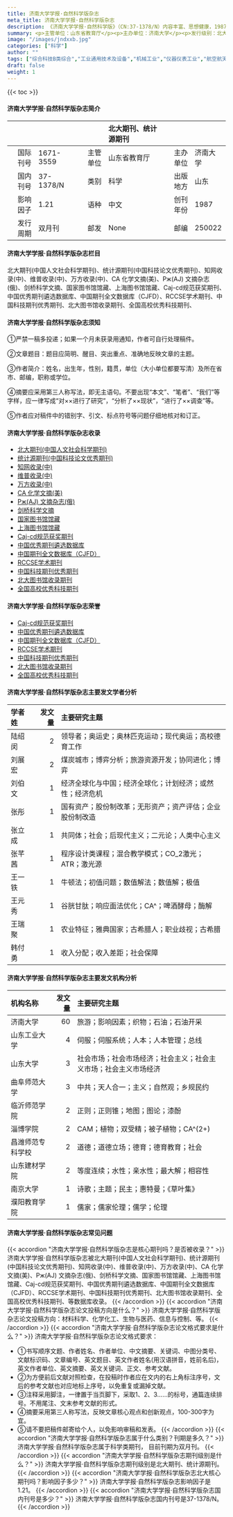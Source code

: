 ```yaml
---
title: 济南大学学报·自然科学版杂志
meta_title: 济南大学学报·自然科学版杂志
description: 《济南大学学报·自然科学版》（CN:37-1378/N）内容丰富、思想健康，1987年创刊，目前以双月刊形式发行，刊物对外积极扩大宣传，致力于提高杂志质量与影响。 《济南大学学报·自然科学版》内容涉及材料科学、信息与控制、化学化工、机械工程、土木建筑及基础学科领域的新理论、新观点、新技术、新工艺、新设备、新材料等学术论文。
summary: <p>主管单位：山东省教育厅</p><p>主办单位：济南大学</p><p>发行级别：北大期刊、统计源期刊</p><p>发行周期：双月刊</p>
image: "/images/jndxxb.jpg"
categories: ["科学"]
author: ""
tags: ["综合科技B类综合","工业通用技术及设备","机械工业","仪器仪表工业","航空航天科学与工程","武器工业与军事技术","铁路运输","公路与水路运输","汽车工业","船舶工业","水利水电工程","建筑科学与工程","动力工程","核科学技术","新能源","电力工业",]
draft: false
weight: 1
---
```


{{< toc >}}

#### 济南大学学报·自然科学版杂志简介
|               |                               |               | 北大期刊、统计源期刊        |               |                           |
| ------------: | :---------------------------- | ------------: | :---------------------------- | ------------: | :------------------------ |
| 国际刊号      | 1671-3559   | 主管单位      | 山东省教育厅     | 主办单位      | 济南大学     |
| 国内刊号      | 37-1378/N        | 类别          | 科学       | 出版地方      | 山东           |
| 影响因子      | 1.21        | 语种          | 中文             | 创刊年份      | 1987    |
| 发行周期      | 双月刊    | 邮发          | None              | 邮编          | 250022      |

#### 济南大学学报·自然科学版杂志栏目
<span>北大期刊(中国人文社会科学期刊)</span>、<span>统计源期刊(中国科技论文优秀期刊)</span>、<span>知网收录(中)</span>、<span>维普收录(中)</span>、<span>万方收录(中)</span>、<span>CA 化学文摘(美)</span>、<span>Pж(AJ) 文摘杂志(俄)</span>、<span>剑桥科学文摘</span>、<span>国家图书馆馆藏</span>、<span>上海图书馆馆藏</span>、<span>Caj-cd规范获奖期刊</span>、<span>中国优秀期刊遴选数据库</span>、<span>中国期刊全文数据库（CJFD）</span>、<span>RCCSE学术期刊</span>、<span>中国科技期刊优秀期刊</span>、<span>北大图书馆收录期刊</span>、<span>全国高校优秀科技期刊</span>、

#### 济南大学学报·自然科学版杂志须知
<p><p>
	①严禁一稿多投递；如果一个月未获录用通知，作者可自行处理稿件。
</p><p>
	②文章题目：题目应简明、醒目、突出重点、准确地反映文章的主题。
</p><p>
	③作者简介：姓名，出生年，性别，籍贯，单位（大小单位都要写清）及所在省市、邮编，职称或学位。
</p><p>
	④摘要应采用第三人称写法，即无主语句。不要出现“本文”、“笔者”、“我们”等字样，应一律写成“对××进行了研究”，“分析了××现状”，“进行了××调查”等。
</p><p>
	⑤作者应对稿件中的错别字、引文、标点符号等问题仔细地核对和订正。
</p></p>


#### 济南大学学报·自然科学版杂志收录
<ul>
    <li class="inline-block">
        <a class="bg-theme-light hover:bg-primary dark:bg-darkmode-theme-light dark:hover:bg-darkmode-primary dark:hover:text-dark m-1 block rounded px-3 py-1 hover:text-white" href="#济南大学学报·自然科学版杂志收录">
        北大期刊(中国人文社会科学期刊)
        </a>
    </li>
    <li class="inline-block">
        <a class="bg-theme-light hover:bg-primary dark:bg-darkmode-theme-light dark:hover:bg-darkmode-primary dark:hover:text-dark m-1 block rounded px-3 py-1 hover:text-white" href="#济南大学学报·自然科学版杂志收录">
        统计源期刊(中国科技论文优秀期刊)
        </a>
    </li>
    <li class="inline-block">
        <a class="bg-theme-light hover:bg-primary dark:bg-darkmode-theme-light dark:hover:bg-darkmode-primary dark:hover:text-dark m-1 block rounded px-3 py-1 hover:text-white" href="#济南大学学报·自然科学版杂志收录">
        知网收录(中)
        </a>
    </li>
    <li class="inline-block">
        <a class="bg-theme-light hover:bg-primary dark:bg-darkmode-theme-light dark:hover:bg-darkmode-primary dark:hover:text-dark m-1 block rounded px-3 py-1 hover:text-white" href="#济南大学学报·自然科学版杂志收录">
        维普收录(中)
        </a>
    </li>
    <li class="inline-block">
        <a class="bg-theme-light hover:bg-primary dark:bg-darkmode-theme-light dark:hover:bg-darkmode-primary dark:hover:text-dark m-1 block rounded px-3 py-1 hover:text-white" href="#济南大学学报·自然科学版杂志收录">
        万方收录(中)
        </a>
    </li>
    <li class="inline-block">
        <a class="bg-theme-light hover:bg-primary dark:bg-darkmode-theme-light dark:hover:bg-darkmode-primary dark:hover:text-dark m-1 block rounded px-3 py-1 hover:text-white" href="#济南大学学报·自然科学版杂志收录">
        CA 化学文摘(美)
        </a>
    </li>
    <li class="inline-block">
        <a class="bg-theme-light hover:bg-primary dark:bg-darkmode-theme-light dark:hover:bg-darkmode-primary dark:hover:text-dark m-1 block rounded px-3 py-1 hover:text-white" href="#济南大学学报·自然科学版杂志收录">
        Pж(AJ) 文摘杂志(俄)
        </a>
    </li>
    <li class="inline-block">
        <a class="bg-theme-light hover:bg-primary dark:bg-darkmode-theme-light dark:hover:bg-darkmode-primary dark:hover:text-dark m-1 block rounded px-3 py-1 hover:text-white" href="#济南大学学报·自然科学版杂志收录">
        剑桥科学文摘
        </a>
    </li>
    <li class="inline-block">
        <a class="bg-theme-light hover:bg-primary dark:bg-darkmode-theme-light dark:hover:bg-darkmode-primary dark:hover:text-dark m-1 block rounded px-3 py-1 hover:text-white" href="#济南大学学报·自然科学版杂志收录">
        国家图书馆馆藏
        </a>
    </li>
    <li class="inline-block">
        <a class="bg-theme-light hover:bg-primary dark:bg-darkmode-theme-light dark:hover:bg-darkmode-primary dark:hover:text-dark m-1 block rounded px-3 py-1 hover:text-white" href="#济南大学学报·自然科学版杂志收录">
        上海图书馆馆藏
        </a>
    </li>
    <li class="inline-block">
        <a class="bg-theme-light hover:bg-primary dark:bg-darkmode-theme-light dark:hover:bg-darkmode-primary dark:hover:text-dark m-1 block rounded px-3 py-1 hover:text-white" href="#济南大学学报·自然科学版杂志收录">
        Caj-cd规范获奖期刊
        </a>
    </li>
    <li class="inline-block">
        <a class="bg-theme-light hover:bg-primary dark:bg-darkmode-theme-light dark:hover:bg-darkmode-primary dark:hover:text-dark m-1 block rounded px-3 py-1 hover:text-white" href="#济南大学学报·自然科学版杂志收录">
        中国优秀期刊遴选数据库
        </a>
    </li>
    <li class="inline-block">
        <a class="bg-theme-light hover:bg-primary dark:bg-darkmode-theme-light dark:hover:bg-darkmode-primary dark:hover:text-dark m-1 block rounded px-3 py-1 hover:text-white" href="#济南大学学报·自然科学版杂志收录">
        中国期刊全文数据库（CJFD）
        </a>
    </li>
    <li class="inline-block">
        <a class="bg-theme-light hover:bg-primary dark:bg-darkmode-theme-light dark:hover:bg-darkmode-primary dark:hover:text-dark m-1 block rounded px-3 py-1 hover:text-white" href="#济南大学学报·自然科学版杂志收录">
        RCCSE学术期刊
        </a>
    </li>
    <li class="inline-block">
        <a class="bg-theme-light hover:bg-primary dark:bg-darkmode-theme-light dark:hover:bg-darkmode-primary dark:hover:text-dark m-1 block rounded px-3 py-1 hover:text-white" href="#济南大学学报·自然科学版杂志收录">
        中国科技期刊优秀期刊
        </a>
    </li>
    <li class="inline-block">
        <a class="bg-theme-light hover:bg-primary dark:bg-darkmode-theme-light dark:hover:bg-darkmode-primary dark:hover:text-dark m-1 block rounded px-3 py-1 hover:text-white" href="#济南大学学报·自然科学版杂志收录">
        北大图书馆收录期刊
        </a>
    </li>
    <li class="inline-block">
        <a class="bg-theme-light hover:bg-primary dark:bg-darkmode-theme-light dark:hover:bg-darkmode-primary dark:hover:text-dark m-1 block rounded px-3 py-1 hover:text-white" href="#济南大学学报·自然科学版杂志收录">
        全国高校优秀科技期刊
        </a>
    </li>
</ul>



#### 济南大学学报·自然科学版杂志荣誉
<ul>
    <li class="inline-block">
        <a class="bg-theme-light hover:bg-primary dark:bg-darkmode-theme-light dark:hover:bg-darkmode-primary dark:hover:text-dark m-1 block rounded px-3 py-1 hover:text-white" href="#济南大学学报·自然科学版杂志荣誉">
        Caj-cd规范获奖期刊
        </a>
    </li>
    <li class="inline-block">
        <a class="bg-theme-light hover:bg-primary dark:bg-darkmode-theme-light dark:hover:bg-darkmode-primary dark:hover:text-dark m-1 block rounded px-3 py-1 hover:text-white" href="#济南大学学报·自然科学版杂志荣誉">
        中国优秀期刊遴选数据库
        </a>
    </li>
    <li class="inline-block">
        <a class="bg-theme-light hover:bg-primary dark:bg-darkmode-theme-light dark:hover:bg-darkmode-primary dark:hover:text-dark m-1 block rounded px-3 py-1 hover:text-white" href="#济南大学学报·自然科学版杂志荣誉">
        中国期刊全文数据库（CJFD）
        </a>
    </li>
    <li class="inline-block">
        <a class="bg-theme-light hover:bg-primary dark:bg-darkmode-theme-light dark:hover:bg-darkmode-primary dark:hover:text-dark m-1 block rounded px-3 py-1 hover:text-white" href="#济南大学学报·自然科学版杂志荣誉">
        RCCSE学术期刊
        </a>
    </li>
    <li class="inline-block">
        <a class="bg-theme-light hover:bg-primary dark:bg-darkmode-theme-light dark:hover:bg-darkmode-primary dark:hover:text-dark m-1 block rounded px-3 py-1 hover:text-white" href="#济南大学学报·自然科学版杂志荣誉">
        中国科技期刊优秀期刊
        </a>
    </li>
    <li class="inline-block">
        <a class="bg-theme-light hover:bg-primary dark:bg-darkmode-theme-light dark:hover:bg-darkmode-primary dark:hover:text-dark m-1 block rounded px-3 py-1 hover:text-white" href="#济南大学学报·自然科学版杂志荣誉">
        北大图书馆收录期刊
        </a>
    </li>
    <li class="inline-block">
        <a class="bg-theme-light hover:bg-primary dark:bg-darkmode-theme-light dark:hover:bg-darkmode-primary dark:hover:text-dark m-1 block rounded px-3 py-1 hover:text-white" href="#济南大学学报·自然科学版杂志荣誉">
        全国高校优秀科技期刊
        </a>
    </li>
</ul>





#### 济南大学学报·自然科学版杂志主要发文学者分析
| 学者姓                | 发文量                | 主要研究主题          |
| :------------         | --------------------: | :-------------------- |
| 陆绍闵   | 2     | 领导者；奥运史；奥林匹克运动；现代奥运；高校德育工作 |
| 刘展宏   | 2     | 煤炭城市；博弈分析；旅游资源开发；协同进化；博弈 |
| 刘伯文   | 1     | 经济全球化与中国；经济全球化；计划经济；或然性；经济危机 |
| 张彤   | 1     | 国有资产；股份制改革；无形资产；资产评估；企业股份制改造 |
| 张立成   | 1     | 共同体；社会；后现代主义；二元论；人类中心主义 |
| 张芊茜   | 1     | 程序设计类课程；混合教学模式；CO_2激光；ATR；激光源 |
| 王一铁   | 1     | 牛顿法；初值问题；数值解法；数值解；极值 |
| 王元秀   | 1     | 谷胱甘肽；响应面法优化；CA^；啤酒酵母；酶解 |
| 王瑞聚   | 1     | 农业特征；雅典国家；古希腊人；职业歧视；古希腊 |
| 韩付勇   | 1     | 收入分配；收入差距；社会保障 |




#### 济南大学学报·自然科学版杂志主要发文机构分析
| 机构名称              | 发文量                | 主要研究主题          |
| :------------         | --------------------: | :-------------------- |
| 济南大学   | 60     | 旅游；影响因素；织物；石油；石油开采 |
| 山东工业大学   | 4     | 伺服；伺服系统；人本；人本管理；总线 |
| 山东大学   | 3     | 社会市场；社会市场经济；社会主义；社会主义市场；社会主义市场经济 |
| 曲阜师范大学   | 3     | 中共；天人合一；主义；自然观；乡规民约 |
| 临沂师范学院   | 2     | 正则；正则锥；地图；图论；漆酚 |
| 淄博学院   | 2     | CAM；植物；双受精；被子植物；CA^(2+) |
| 昌潍师范专科学校   | 2     | 道德；道德立场；德育；德育教育；社会 |
| 山东建材学院   | 2     | 等度连续；水性；亲水性；最大解；相容性 |
| 南京大学   | 1     | 诗歌；主题；民主；惠特曼；《草叶集》 |
| 濮阳教育学院   | 1     | 儒家；儒家伦理；儒学；伦理 |







#### 济南大学学报·自然科学版杂志常见问题
{{< accordion "济南大学学报·自然科学版杂志是核心期刊吗？是否被收录？" >}}
济南大学学报·自然科学版杂志被北大期刊(中国人文社会科学期刊)、统计源期刊(中国科技论文优秀期刊)、知网收录(中)、维普收录(中)、万方收录(中)、CA 化学文摘(美)、Pж(AJ) 文摘杂志(俄)、剑桥科学文摘、国家图书馆馆藏、上海图书馆馆藏、Caj-cd规范获奖期刊、中国优秀期刊遴选数据库、中国期刊全文数据库（CJFD）、RCCSE学术期刊、中国科技期刊优秀期刊、北大图书馆收录期刊、全国高校优秀科技期刊、等数据库收录。
{{< /accordion >}}
{{< accordion "济南大学学报·自然科学版杂志论文投稿方向是什么？" >}}
济南大学学报·自然科学版杂志论文投稿方向：材料科学、化学化工、生物与医药、信息与控制、等。
{{< /accordion >}}
{{< accordion "济南大学学报·自然科学版杂志论文格式要求是什么？" >}}
济南大学学报·自然科学版杂志论文格式要求：
- ①书写顺序文题、作者姓名、作者单位、中文摘要、关键词、中图分类号、文献标识码、文章编号、英文题目、英文作者姓名(用汉语拼音，姓前名后)，英文作者单位、英文摘要、英文关键词、正文、参考文献。
- ②为方便前后文献对照检查，在投稿时作者应在文内的右上角标注序号，文后的参考文献也对应地标上序号，以免重复或漏掉文献。
- ③注释采用脚注，一律置于当页脚下，采取1、2、3……的标号，通篇连续排号。不用尾注、文末参考文献的形式。
- ④摘要采用第三人称写法，反映文章核心观点和创新观点，100-300字为宜。
- ⑤请不要把稿件邮寄给个人，以免影响审稿和发表。
{{< /accordion >}}
{{< accordion "济南大学学报·自然科学版杂志属于什么类别？刊期是多久？" >}}
济南大学学报·自然科学版杂志属于科学类期刊， 目前刊期为双月刊。
{{< /accordion >}}
{{< accordion "济南大学学报·自然科学版杂志期刊级别是什么？" >}}
济南大学学报·自然科学版杂志期刊级别是北大期刊、统计源期刊。
{{< /accordion >}}
{{< accordion "济南大学学报·自然科学版杂志北大核心期刊吗？影响因子多少？" >}}
济南大学学报·自然科学版杂志影响因子是1.21。
{{< /accordion >}}
{{< accordion "济南大学学报·自然科学版杂志国内刊号是多少？" >}}
济南大学学报·自然科学版杂志国内刊号是37-1378/N。
{{< /accordion >}}